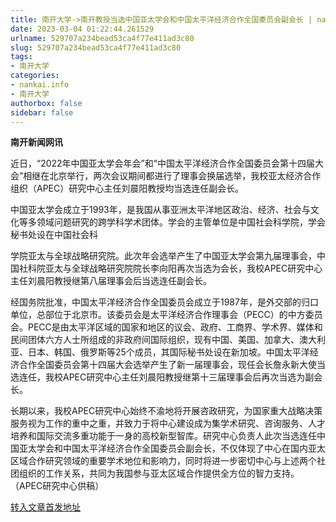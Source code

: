```yaml
---
title: 南开大学->南开教授当选中国亚太学会和中国太平洋经济合作全国委员会副会长 | nankai.info
date: 2023-03-04 01:22:44.261529
urlname: 529707a234bead53ca4f77e411ad3c80
slug: 529707a234bead53ca4f77e411ad3c80
tags: 
- 南开大学
categories:
- nankai.info
- 南开大学
authorbox: false
sidebar: false
---
```

**南开新闻网讯**

近日，“2022年中国亚太学会年会”和“中国太平洋经济合作全国委员会第十四届大会”相继在北京举行，两次会议期间都进行了理事会换届选举，我校亚太经济合作组织（APEC）研究中心主任刘晨阳教授均当选连任副会长。

中国亚太学会成立于1993年，是我国从事亚洲太平洋地区政治、经济、社会与文化等多领域问题研究的跨学科学术团体。学会的主管单位是中国社会科学院，学会秘书处设在中国社会科
<!--more-->
学院亚太与全球战略研究院。此次年会选举产生了中国亚太学会第九届理事会，中国社科院亚太与全球战略研究院院长李向阳再次当选为会长，我校APEC研究中心主任刘晨阳教授继第八届理事会后当选连任副会长。

经国务院批准，中国太平洋经济合作全国委员会成立于1987年，是外交部的归口单位，总部位于北京市。该委员会是太平洋经济合作理事会（PECC）的中方委员会。PECC是由太平洋区域的国家和地区的议会、政府、工商界、学术界、媒体和民间团体六方人士所组成的非政府间国际组织，现有中国、美国、加拿大、澳大利亚、日本、韩国、俄罗斯等25个成员，其国际秘书处设在新加坡。中国太平洋经济合作全国委员会第十四届大会选举产生了新一届理事会，现任会长詹永新大使当选连任，我校APEC研究中心主任刘晨阳教授继第十三届理事会后再次当选为副会长。

长期以来，我校APEC研究中心始终不渝地将开展咨政研究，为国家重大战略决策服务视为工作的重中之重，并致力于将中心建设成为集学术研究、咨询服务、人才培养和国际交流多重功能于一身的高校新型智库。研究中心负责人此次当选连任中国亚太学会和中国太平洋经济合作全国委员会副会长，不仅体现了中心在国内亚太区域合作研究领域的重要学术地位和影响力，同时将进一步密切中心与上述两个社团组织的工作关系，共同为我国参与亚太区域合作提供全方位的智力支持。（APEC研究中心供稿）



[转入文章首发地址](http://news.nankai.edu.cn/ywsd/system/2023/03/01/030054561.shtml)